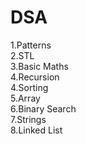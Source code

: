 # DSA
1.Patterns</br>
2.STL</br>
3.Basic Maths</br>
4.Recursion</br>
4.Sorting</br>
5.Array</br>
6.Binary Search</br>
7.Strings</br>
8.Linked List
